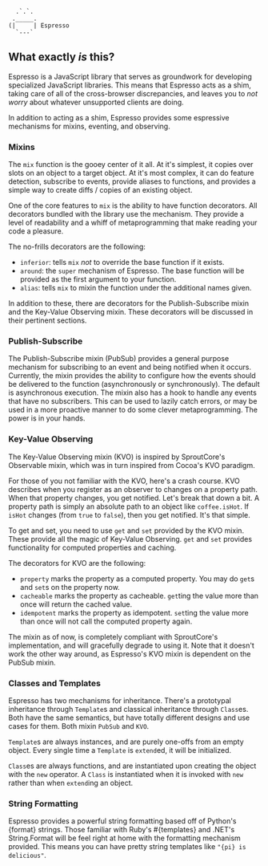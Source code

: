 
      .`.`.
     ._____.
    (|     | Espresso
      `---`

## What exactly _is_ this?

Espresso is a JavaScript library that serves as groundwork for developing specialized JavaScript libraries. This means that Espresso acts as a shim, taking care of all of the cross-browser discrepancies, and leaves you to *not worry* about whatever unsupported clients are doing.

In addition to acting as a shim, Espresso provides some espressive mechanisms for mixins, eventing, and observing.


### Mixins

The `mix` function is the gooey center of it all. At it's simplest, it copies over slots on an object to a target object. At it's most complex, it can do feature detection, subscribe to events, provide aliases to functions, and provides a simple way to create diffs / copies of an existing object.

One of the core features to `mix` is the ability to have function decorators. All decorators bundled with the library use the mechanism. They provide a level of readability and a whiff of metaprogramming that make reading your code a pleasure.

The no-frills decorators are the following:

 - `inferior`: tells `mix` *not* to override the base function if
    it exists.
 - `around`: the `super` mechanism of Espresso. The base function
    will be provided as the first argument to your function.
 - `alias`: tells `mix` to mixin the function under the additional
    names given.

In addition to these, there are decorators for the Publish-Subscribe mixin and the Key-Value Observing mixin. These decorators will be discussed in their pertinent sections.


### Publish-Subscribe

The Publish-Subscribe mixin (PubSub) provides a general purpose mechanism for subscribing to an event and being notified when it occurs. Currently, the mixin provides the ability to configure how the events should be delivered to the function (asynchronously or synchronously). The default is asynchronous execution. The mixin also has a hook to handle any events that have no subscribers. This can be used to lazily catch errors, or may be used in a more proactive manner to do some clever metaprogramming. The power is in your hands.


### Key-Value Observing

The Key-Value Observing mixin (KVO) is inspired by SproutCore's Observable mixin, which was in turn inspired from Cocoa's KVO paradigm.

For those of you not familiar with the KVO, here's a crash course. KVO describes when you register as an observer to changes on a property path. When that property changes, you get notified. Let's break that down a bit. A property path is simply an absolute path to an object like `coffee.isHot`. If `isHot` changes (from `true` to `false`), then you get notified. It's that simple.

To get and set, you need to use `get` and `set` provided by the KVO mixin. These provide all the magic of Key-Value Observing. `get` and `set` provides functionality for computed properties and caching.

The decorators for KVO are the following:

 - `property` marks the property as a computed property. You may do
    `get`s and `set`s on the property now.
 - `cacheable` marks the property as cacheable. `get`ting the value
    more than once will return the cached value.
 - `idempotent` marks the property as idempotent. `set`ting the value
    more than once will not call the computed property again.

The mixin as of now, is completely compliant with SproutCore's implementation, and will gracefully degrade to using it. Note that it doesn't work the other way around, as Espresso's KVO mixin is dependent on the PubSub mixin.


### Classes and Templates

Espresso has two mechanisms for inheritance. There's a prototypal inheritance through `Template`s and classical inheritance through `Class`es. Both have the same semantics, but have totally different designs and use cases for them. Both mixin `PubSub` and `KVO`.

`Template`s are always instances, and are purely one-offs from an empty object. Every single time a `Template` is `extend`ed, it will be initialized.

`Class`es are always functions, and are instantiated upon creating the object with the `new` operator. A `Class` is instantiated when it is invoked with `new` rather than when `extend`ing an object.


### String Formatting

Espresso provides a powerful string formatting based off of Python's {format} strings. Those familiar with Ruby's #{templates} and .NET's String.Format will be feel right at home with the formatting mechanism provided. This means you can have pretty string templates like `"{pi} is delicious"`.
